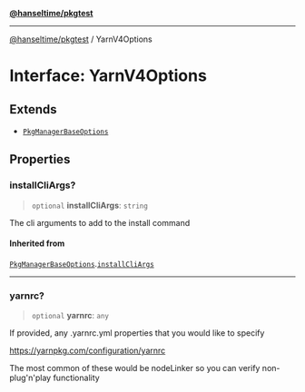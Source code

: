 [**@hanseltime/pkgtest**](../README.md)

***

[@hanseltime/pkgtest](../README.md) / YarnV4Options

# Interface: YarnV4Options

## Extends

- [`PkgManagerBaseOptions`](PkgManagerBaseOptions.md)

## Properties

### installCliArgs?

> `optional` **installCliArgs**: `string`

The cli arguments to add to the install command

#### Inherited from

[`PkgManagerBaseOptions`](PkgManagerBaseOptions.md).[`installCliArgs`](PkgManagerBaseOptions.md#installcliargs)

***

### yarnrc?

> `optional` **yarnrc**: `any`

If provided, any .yarnrc.yml properties that you would like to specify

https://yarnpkg.com/configuration/yarnrc

The most common of these would be nodeLinker so you can verify non-plug'n'play functionality
